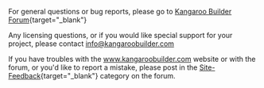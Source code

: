 
For general questions or bug reports, please go to
[Kangaroo Builder Forum](https://kangaroobuilder.discourse.group/){target="_blank"}

Any licensing questions, or if you would like special support for your project, please contact
[info@kangaroobuilder.com](mailto:info@kangaroobuilder.com)

If you have troubles with the www.kangaroobuilder.com website or with the forum, or you'd like to report a mistake, 
please post in the [Site-Feedback](https://kangaroobuilder.discourse.group/c/site-feedback){target="_blank"} category on the forum. 

